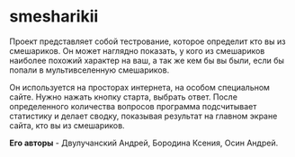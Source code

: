 # smesharikii
Проект представляет собой тестрование, которое определит кто вы из смешариков. Он может наглядно показать, у кого из смешариков наиболее похожий характер на ваш, а так же кем бы вы были, если бы попали в мультивселенную смешариков.

Он используется на просторах интернета, на особом специальном сайте. Нужно нажать кнопку старта, выбрать ответ. После определенного количества вопросов программа подсчитывает статистику и делает сводку, показывая результат на главном экране сайта, кто вы из смешариков. 

__Его авторы__ - Двулучанский Андрей, Бородина Ксения, Осин Андрей.
